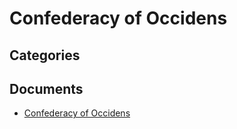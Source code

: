 # Confederacy of Occidens

## Categories


## Documents
- [Confederacy of Occidens](Confederacy%20of%20Occidens.md)